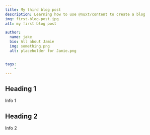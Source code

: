 ```yaml
---
title: My third blog post
description: Learning how to use @nuxt/content to create a blog
img: first-blog-post.jpg
alt: my first blog post

author:
  name: jake
  bio: All about Jamie
  img: something.png
  alt: placeholder for Jamie.png


tags:
    - 
---
```


## Heading 1

Info 1

## Heading 2

Info 2

<info-box>
  <template #info-box>
    This is a vue component inside markdown using slots
  </template>
</info-box>